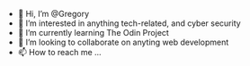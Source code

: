 - 👋 Hi, I’m @Gregory
- 👀 I’m interested in anything tech-related, and cyber security 
- 🌱 I’m currently learning The Odin Project 
- 💞️ I’m looking to collaborate on anyting web development
- 📫 How to reach me ...

<!---
GregoryBedoyan/GregoryBedoyan is a ✨ special ✨ repository because its `README.md` (this file) appears on your GitHub profile.
You can click the Preview link to take a look at your changes.
--->
